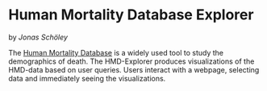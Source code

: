 Human Mortality Database Explorer
=================================

by *Jonas Schöley*

The [Human Mortality Database](http://www.mortality.org/) is a widely used tool to study the demographics of death. The HMD-Explorer produces visualizations of the HMD-data based on user queries. Users interact with a webpage, selecting data and immediately seeing the visualizations.